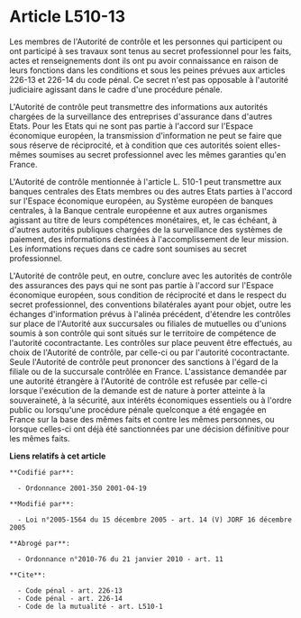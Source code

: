 # Article L510-13

Les membres de l'Autorité de contrôle et les personnes qui participent ou ont participé à ses travaux sont tenus au secret
professionnel pour les faits, actes et renseignements dont ils ont pu avoir connaissance en raison de leurs fonctions dans
les conditions et sous les peines prévues aux articles 226-13 et 226-14 du code pénal. Ce secret n'est pas opposable à
l'autorité judiciaire agissant dans le cadre d'une procédure pénale.

L'Autorité de contrôle peut transmettre des informations aux autorités chargées de la surveillance des entreprises
d'assurance dans d'autres Etats. Pour les Etats qui ne sont pas partie à l'accord sur l'Espace économique européen, la
transmission d'information ne peut se faire que sous réserve de réciprocité, et à condition que ces autorités soient elles-
mêmes soumises au secret professionnel avec les mêmes garanties qu'en France.

L'Autorité de contrôle mentionnée à l'article L. 510-1 peut transmettre aux banques centrales des Etats membres ou des autres
Etats parties à l'accord sur l'Espace économique européen, au Système européen de banques centrales, à la Banque centrale
européenne et aux autres organismes agissant au titre de leurs compétences monétaires, et, le cas échéant, à d'autres
autorités publiques chargées de la surveillance des systèmes de paiement, des informations destinées à l'accomplissement de
leur mission. Les informations reçues dans ce cadre sont soumises au secret professionnel.

L'Autorité de contrôle peut, en outre, conclure avec les autorités de contrôle des assurances des pays qui ne sont pas partie
à l'accord sur l'Espace économique européen, sous condition de réciprocité et dans le respect du secret professionnel, des
conventions bilatérales ayant pour objet, outre les échanges d'information prévus à l'alinéa précédent, d'étendre les
contrôles sur place de l'Autorité aux succursales ou filiales de mutuelles ou d'unions soumis à son contrôle qui sont situés
sur le territoire de compétence de l'autorité cocontractante. Les contrôles sur place peuvent être effectués, au choix de
l'Autorité de contrôle, par celle-ci ou par l'autorité cocontractante. Seule l'Autorité de contrôle peut prononcer des
sanctions à l'égard de la filiale ou de la succursale contrôlée en France. L'assistance demandée par une autorité étrangère à
l'Autorité de contrôle est refusée par celle-ci lorsque l'exécution de la demande est de nature à porter atteinte à la
souveraineté, à la sécurité, aux intérêts économiques essentiels ou à l'ordre public ou lorsqu'une procédure pénale
quelconque a été engagée en France sur la base des mêmes faits et contre les mêmes personnes, ou lorsque celles-ci ont déjà
été sanctionnées par une décision définitive pour les mêmes faits.

**Liens relatifs à cet article**

	**Codifié par**:

	  - Ordonnance 2001-350 2001-04-19

	**Modifié par**:

	  - Loi n°2005-1564 du 15 décembre 2005 - art. 14 (V) JORF 16 décembre 2005

	**Abrogé par**:

	  - Ordonnance n°2010-76 du 21 janvier 2010 - art. 11

	**Cite**:

	  - Code pénal - art. 226-13
	  - Code pénal - art. 226-14
	  - Code de la mutualité - art. L510-1
